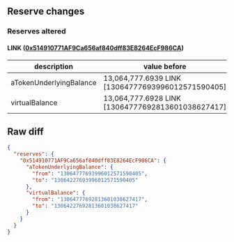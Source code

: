 ## Reserve changes

### Reserves altered

#### LINK ([0x514910771AF9Ca656af840dff83E8264EcF986CA](https://etherscan.io/address/0x514910771AF9Ca656af840dff83E8264EcF986CA))

| description | value before | value after |
| --- | --- | --- |
| aTokenUnderlyingBalance | 13,064,777.6939 LINK [13064777693996012571590405] | 13,064,227.6939 LINK [13064227693996012571590405] |
| virtualBalance | 13,064,777.6928 LINK [13064777692813601038627417] | 13,064,227.6928 LINK [13064227692813601038627417] |


## Raw diff

```json
{
  "reserves": {
    "0x514910771AF9Ca656af840dff83E8264EcF986CA": {
      "aTokenUnderlyingBalance": {
        "from": "13064777693996012571590405",
        "to": "13064227693996012571590405"
      },
      "virtualBalance": {
        "from": "13064777692813601038627417",
        "to": "13064227692813601038627417"
      }
    }
  }
}
```